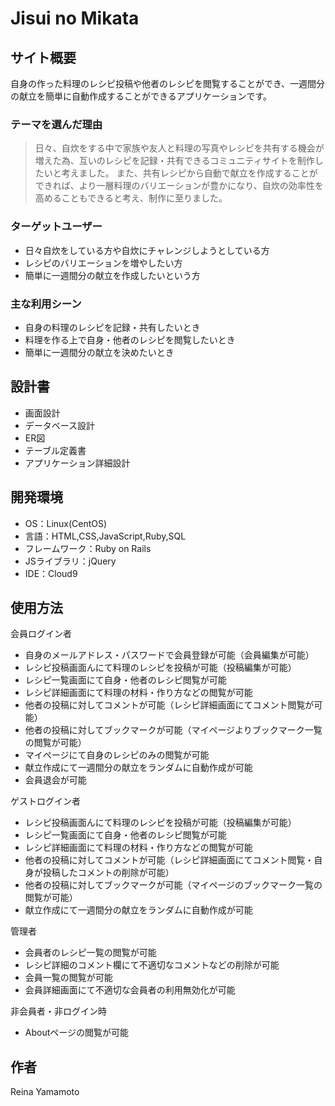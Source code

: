 # Jisui no Mikata

## サイト概要
自身の作った料理のレシピ投稿や他者のレシピを閲覧することができ、一週間分の献立を簡単に自動作成することができるアプリケーションです。


### テーマを選んだ理由
>日々、自炊をする中で家族や友人と料理の写真やレシピを共有する機会が増えた為、互いのレシピを記録・共有できるコミュニティサイトを制作したいと考えました。
>また、共有レシピから自動で献立を作成することができれば、より一層料理のバリエーションが豊かになり、自炊の効率性を高めることもできると考え、制作に至りました。



### ターゲットユーザー
- 日々自炊をしている方や自炊にチャレンジしようとしている方
- レシピのバリエーションを増やしたい方
- 簡単に一週間分の献立を作成したいという方


### 主な利用シーン
- 自身の料理のレシピを記録・共有したいとき
- 料理を作る上で自身・他者のレシピを閲覧したいとき
- 簡単に一週間分の献立を決めたいとき


## 設計書
- 画面設計
- データベース設計
- ER図
- テーブル定義書
- アプリケーション詳細設計


## 開発環境
- OS：Linux(CentOS)
- 言語：HTML,CSS,JavaScript,Ruby,SQL
- フレームワーク：Ruby on Rails
- JSライブラリ：jQuery
- IDE：Cloud9


## 使用方法
会員ログイン者
- 自身のメールアドレス・パスワードで会員登録が可能（会員編集が可能）
- レシピ投稿画面んにて料理のレシピを投稿が可能（投稿編集が可能）
- レシピ一覧画面にて自身・他者のレシピ閲覧が可能
- レシピ詳細画面にて料理の材料・作り方などの閲覧が可能
- 他者の投稿に対してコメントが可能（レシピ詳細画面にてコメント閲覧が可能）
- 他者の投稿に対してブックマークが可能（マイページよりブックマーク一覧の閲覧が可能）
- マイページにて自身のレシピのみの閲覧が可能
- 献立作成にて一週間分の献立をランダムに自動作成が可能
- 会員退会が可能


ゲストログイン者
- レシピ投稿画面んにて料理のレシピを投稿が可能（投稿編集が可能）
- レシピ一覧画面にて自身・他者のレシピ閲覧が可能
- レシピ詳細画面にて料理の材料・作り方などの閲覧が可能
- 他者の投稿に対してコメントが可能（レシピ詳細画面にてコメント閲覧・自身が投稿したコメントの削除が可能）
- 他者の投稿に対してブックマークが可能（マイページのブックマーク一覧の閲覧が可能）
- 献立作成にて一週間分の献立をランダムに自動作成が可能


管理者
- 会員者のレシピ一覧の閲覧が可能
- レシピ詳細のコメント欄にて不適切なコメントなどの削除が可能
- 会員一覧の閲覧が可能
- 会員詳細画面にて不適切な会員者の利用無効化が可能


非会員者・非ログイン時
- Aboutページの閲覧が可能



## 作者
Reina Yamamoto
